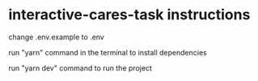 # interactive-cares-task instructions

  change .env.example to .env

  run "yarn" command in the terminal to install dependencies

  run "yarn dev" command to run the project

